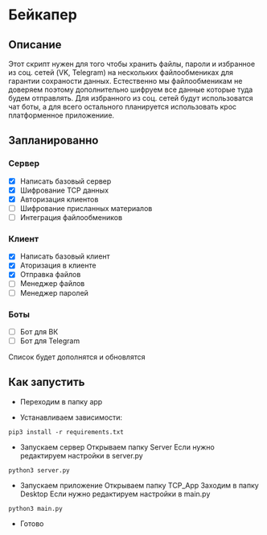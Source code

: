 # Бейкапер
## Описание
Этот скрипт нужен для того чтобы хранить файлы, пароли и избранное из соц. сетей (VK, Telegram) на нескольких файлообмениках для гарантии сохраности данных. Естественно мы файлообменикам не доверяем поэтому дополнительно шифруем все данные которые туда будем отправлять. Для избранного из соц. сетей будут использоватся чат боты, а для всего остального планируется использовать крос платформенное приложениие.

## Запланированно

### Сервер
- [x] Написать базовый сервер
- [x] Шифрование TCP данных
- [x] Авторизация клиентов
- [ ] Шифрование присланных материалов
- [ ] Интеграция файлообмеников 
### Клиент
- [x] Написать базовый клиент
- [x] Аторизация в клиенте
- [x] Отправка файлов
- [ ] Менеджер файлов
- [ ] Менеджер паролей

### Боты
- [ ] Бот для ВК
- [ ] Бот для Telegram

Список будет дополнятся и обновлятся

## Как запустить

- Переходим в папку app

- Устанавливаем зависимости:

```
pip3 install -r requirements.txt 
```

- Запускаем сервер
Открываем папку Server
Если нужно редактируем настройки в server.py
```
python3 server.py
```

- Запускаем приложение
Открываем папку TCP_App
Заходим в папку Desktop
Если нужно редактируем настройки в main.py
```
python3 main.py
```

- Готово